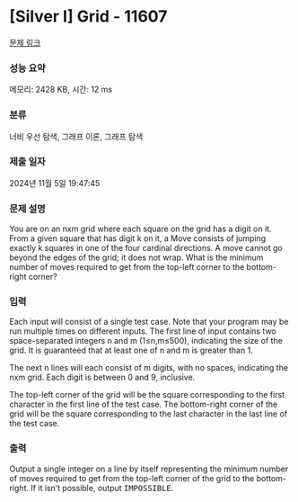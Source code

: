 # [Silver I] Grid - 11607 

[문제 링크](https://www.acmicpc.net/problem/11607) 

### 성능 요약

메모리: 2428 KB, 시간: 12 ms

### 분류

너비 우선 탐색, 그래프 이론, 그래프 탐색

### 제출 일자

2024년 11월 5일 19:47:45

### 문제 설명

<p>You are on an nxm grid where each square on the grid has a digit on it. From a given square that has digit k on it, a Move consists of jumping exactly k squares in one of the four cardinal directions. A move cannot go beyond the edges of the grid; it does not wrap. What is the minimum number of moves required to get from the top-left corner to the bottom-right corner?</p>

### 입력 

 <p>Each input will consist of a single test case. Note that your program may be run multiple times on different inputs. The first line of input contains two space-separated integers n and m (1≤n,m≤500), indicating the size of the grid. It is guaranteed that at least one of n and m is greater than 1.</p>

<p>The next n lines will each consist of m digits, with no spaces, indicating the nxm grid. Each digit is between 0 and 9, inclusive.</p>

<p>The top-left corner of the grid will be the square corresponding to the first character in the first line of the test case. The bottom-right corner of the grid will be the square corresponding to the last character in the last line of the test case.</p>

### 출력 

 <p>Output a single integer on a line by itself representing the minimum number of moves required to get from the top-left corner of the grid to the bottom-right. If it isn’t possible, output <span style="font-family:monospace">IMPOSSIBLE</span>.</p>

